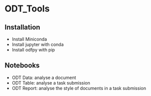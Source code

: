 # ODT_Tools

## Installation
* Install Miniconda
* Install jupyter with conda
* Install odfpy with pip

## Notebooks
* ODT Data: analyse a document
* ODT Table: analyse a task submission
* ODT Report: analyse the style of documents in a task submission
